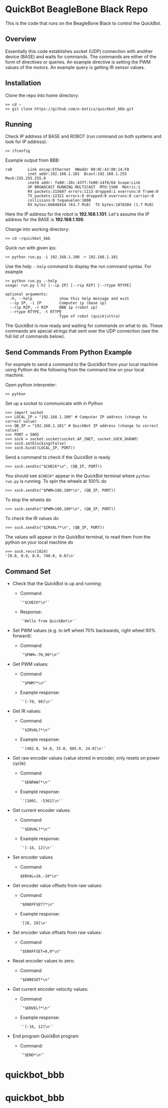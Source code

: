 # QuickBot BeagleBone Black Repo
This is the code that runs on the BeagleBone Black to control the QuickBot.

## Overview
Essentially this code establishes socket (UDP) connection with another device
(BASE) and waits for commands. The commands are either of the form of
directives or queries. An example directive is setting the PWM values of the
motors. An example query is getting IR sensor values.

## Installation
Clone the repo into home directory:

	>> cd ~
	>> git clone https://github.com/o-botics/quickbot_bbb.git

## Running
Check IP address of BASE and ROBOT (run command on both systems and look for IP
address):

	>> ifconfig

Example output from BBB:

	ra0       Link encap:Ethernet  HWaddr 00:0C:43:00:14:F8
	          inet addr:192.168.1.101  Bcast:192.168.1.255  Mask:255.255.255.0
	          inet6 addr: fe80::20c:43ff:fe00:14f8/64 Scope:Link
	          UP BROADCAST RUNNING MULTICAST  MTU:1500  Metric:1
	          RX packets:315687 errors:1113 dropped:1 overruns:0 frame:0
	          TX packets:12321 errors:0 dropped:0 overruns:0 carrier:0
	          collisions:0 txqueuelen:1000
	          RX bytes:66840454 (63.7 MiB)  TX bytes:1878384 (1.7 MiB)

Here the IP address for the robot is **192.168.1.101**. Let's assume the IP address
for the BASE is **192.168.1.100**.

Change into working directory:

	>> cd ~/quickbot_bbb

Quick run with given ips:

    >> python run.py -i 192.168.1.100 -r 192.168.1.101

Use the help `--help` command to display the run command syntax.
For example

    >> python run.py --help
    usage: run.py [-h] [--ip IP] [--rip RIP] [--rtype RTYPE]

    optional arguments:
      -h, --help            show this help message and exit
      --ip IP, -i IP        Computer ip (base ip)
      --rip RIP, -r RIP     BBB ip (robot ip)
      --rtype RTYPE, -t RTYPE
                            Type of robot (quick|ultra)

The QuickBot is now ready and waiting for commands on what to do.
These commands are special strings that sent over the UDP connection (see the full list of commands below).

## Send Commands From Python Example
For example to send a command to the QuickBot from your local machine using Python do the following from the command line on your local machine.

Open python interpreter:

    >> python

Set up a socket to communicate with in Python

    >>> import socket
    >>> LOCAL_IP = "192.168.1.100" # Computer IP address (change to correct value)
    >>> QB_IP = "192.168.1.101" # QuickBot IP address (change to correct value)
    >>> PORT = 5005
    >>> sock = socket.socket(socket.AF_INET, socket.SOCK_DGRAM)
    >>> sock.setblocking(False)
    >>> sock.bind((LOCAL_IP, PORT))

Send a command to check if the QuickBot is ready

    >>> sock.sendto("$CHECK*\n", (QB_IP, PORT))

You should see `$CHECK*` appear in the QuickBot terminal where `python run.py` is running.
To spin the wheels at 100% do

    >>> sock.sendto("$PWM=100,100*\n", (QB_IP, PORT))

To stop the wheels do

    >>> sock.sendto("$PWM=100,100*\n", (QB_IP, PORT))

To check the IR values do

    >>> sock.sendto("$IRVAL?*\n", (QB_IP, PORT))

The values will appear in the QuickBot terminal, to read them from the python on your local machine do

    >>> sock.recv(1024)
    '[0.0, 0.0, 0.0, 740.0, 0.0]\n'

## Command Set

* Check that the QuickBot is up and running:
  * Command

		`"$CHECK*\n"`

  * Response:

		`'Hello from QuickBot\n'`

* Set PWM values (e.g. to left wheel 70% backwards, right wheel 90% forward):
  * Command

        `"$PWM=-70,90*\n"`

* Get PWM values:
  * Command

		`"$PWM?*\n"`

  * Example response:

		`'[-70, 90]\n'`

* Get IR values:
  * Command

		`"$IRVAL?*\n"`

  * Example response:

		`'[402.0, 54.0, 33.0, 805.0, 24.0]\n'`

* Get raw encoder values (value stored in encoder, only resets on power cycle):
  * Command

		`"$ENRAW?*\n"`

  * Example response:

		`'[1001, -5362]\n'`

* Get current encoder values:
  * Command

        `"$ENVAL?*\n"`

  * Example response:

        `'[-16, 12]\n'`

* Set encoder values
  * Command

      `$ENVAL=10,-10*\n"`

* Get encoder value offsets from raw values:
  * Command

      `"$ENOFFSET?*\n"`

  * Example response:

      `'[10, 20]\n'`

* Set encoder value offsets from raw values:
  * Command

      `"$ENOFFSET=0,0*\n"`

* Reset encoder values to zero:
  * Command

      `"$ENRESET*\n"`

* Get current encoder velocity values:
  * Command

        `"$ENVEL?*\n"`

  * Example response:

        `'[-16, 12]\n'`

* End program QuickBot program
  * Command:

 		`"$END*\n"`

# quickbot_bbb
# quickbot_bbb
